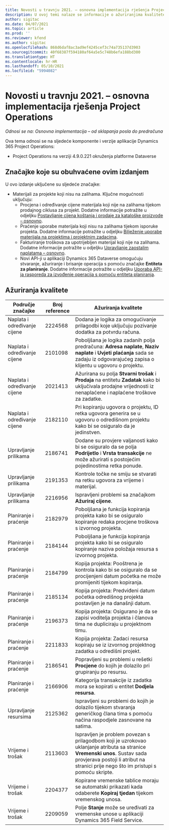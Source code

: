 ```yaml
---
title: Novosti u travnju 2021. – osnovna implementacija rješenja Project Operations
description: U ovoj temi nalaze se informacije o ažuriranjima kvalitete dostupnim u izdanju osnovne implementacije rješenja Project Operations u travnju 2021. godine.
author: sigitac
ms.date: 04/07/2021
ms.topic: article
ms.prod: ''
ms.reviewer: kfend
ms.author: sigitac
ms.openlocfilehash: 868d6daf8ac3ad9ef4245cef3c74a735137d3903
ms.sourcegitcommit: 40f68387f594180af64a5e5c748b6efa188bd300
ms.translationtype: HT
ms.contentlocale: hr-HR
ms.lasthandoff: 05/10/2021
ms.locfileid: "5994082"
---
```

# <a name="whats-new-april-2021---project-operations-lite-deployment"></a>Novosti u travnju 2021. – osnovna implementacija rješenja Project Operations

_Odnosi se na: Osnovna implementacija – od sklapanja posla do predračuna_

Ova tema odnosi se na sljedeće komponente i verzije aplikacije Dynamics 365 Project Operations:

  - Project Operations na verziji 4.9.0.221 okruženja platforme Dataverse 

## <a name="features-included-in-this-release"></a>Značajke koje su obuhvaćene ovim izdanjem

U ovo izdanje uključene su sljedeće značajke:

- Materijali za projekte koji nisu na zalihama. Ključne mogućnosti uključuju:
  - Procjena i određivanje cijene materijala koji nije na zalihama tijekom prodajnog ciklusa za projekt. Dodatne informacije potražite u odjeljku [Postavljanje cijena koštanja i prodaje za kataloške proizvode – osnovno](../pricing-costing/set-up-cost-sales-rates-catalog-products.md).
  - Praćenje uporabe materijala koji nisu na zalihama tijekom isporuke projekta. Dodatne informacije potražite u odjeljku [Bilježenje uporabe materijala na projektima i projektnim zadacima](../../material/material-usage-log.md).
  - Fakturiranje troškova za upotrijebljen materijal koji nije na zalihama. Dodatne informacije potražite u odjeljku [Upravljanje zaostalim naplatama – osnovno](../proforma-invoicing/manage-billing-backlog-sales.md#product-billing-backlog).
  - Novi API-ji u aplikaciji Dynamics 365 Dataverse omogućuju stvaranje, ažuriranje i brisanje operacija s pomoću značajke **Entiteta za planiranje**. Dodatne informacije potražite u odjeljku [Uporaba API-ja rasporeda za izvođenje operacija s pomoću entiteta planiranja](../../project-management/schedule-api-preview.md).

## <a name="quality-updates"></a>Ažuriranja kvalitete

| **Područje značajke** | **Broj reference** | **Ažuriranja kvalitete** |
| --- | --- | --- |
| Naplata i određivanje cijene | 2224568 | Dodana je logika za omogućivanje prilagodbi koje uključuju pozivanje dodatka za potvrdu računa. |
| Naplata i određivanje cijene | 2101098 | Poboljšana je logika zadanih polja predračuna: **Adresa naplate**, **Naziv naplate** i **Uvjeti plaćanja** sada se zadaju iz odgovarajućeg zapisa o klijentu u ugovoru o projektu. |
| Naplata i određivanje cijene | 2021413 | Ažurirana su polja **Stvarni trošak** i **Prodaja** na entitetu **Zadatak** kako bi uključivala prodajne vrijednosti iz nenaplaćene i naplaćene troškove za zadatke. |
| Naplata i određivanje cijene | 2182110 | Pri kopiranju ugovora o projektu, ID retka ugovora generira se u ugovoru o odredišnom projektu kako bi se osiguralo da je jedinstven. |
| Upravljanje prilikama | 2186741 | Dodane su provjere valjanosti kako bi se osiguralo da se polja **Podrijetlo** i **Vrsta transakcije** ne može ažurirati s postojećim pojedinostima retka ponude. |
| Upravljanje prilikama | 2191353 | Kontrole točke ne smiju se stvarati na retku ugovora za vrijeme i materijal. |
| Upravljanje prilikama | 2216956 | Ispravljeni problemi sa značajkom **Ažuriraj cijene**. |
| Planiranje i praćenje | 2182979 | Poboljšana je funkcija kopiranja projekta kako bi se osiguralo kopiranje redaka procjene troškova s izvornog projekta. |
| Planiranje i praćenje | 2184144 | Poboljšana je funkcija kopiranja projekta kako bi se osiguralo kopiranje naziva položaja resursa s izvornog projekta. |
| Planiranje i praćenje | 2184799 | Kopija projekta: Pooštrena je kontrola kako bi se osiguralo da se procijenjeni datum početka ne može promijeniti tijekom kopiranja. |
| Planiranje i praćenje | 2185134 | Kopija projekta: Predviđeni datum početka odredišnog projekta postavljen je na današnji datum. |
| Planiranje i praćenje | 2196373 | Kopija projekta: Osigurano je da se zapisi voditelja projekta i članova tima ne dupliciraju u projektnom timu. |
| Planiranje i praćenje | 2211833 | Kopija projekta: Zadaci resursa kopiraju se iz izvornog projektnog zadatka u odredišni projekt. |
| Planiranje i praćenje | 2186541 | Popravljeni su problemi u rešetki **Procjene** do kojih je dolazilo pri grupiranju po resursu. |
| Planiranje i praćenje | 2166906 | Kategorija transakcije iz zadatka mora se kopirati u entitet **Dodjela resursa**. |
| Upravljanje resursima | 2125362 | Ispravljeni su problemi do kojih je dolazilo tijekom stvaranja generičkog člana tima s pomoću načina raspodjele zasnovane na satima. |
| Vrijeme i trošak | 2113603 | Ispravljen je problem povezan s prilagodbom koji je uzrokovao uklanjanje atributa sa stranice **Vremenski unos**. Sustav sada provjerava postoji li atribut na stranici prije nego što im pristupi s pomoću skripte. |
| Vrijeme i trošak | 2204377 | Kopirane vremenske tablice moraju se automatski prikazati kada odaberete **Kopiraj tjedan** tijekom vremenskog unosa. |
| Vrijeme i trošak | 2209059 | Polje **Stanje** može se uređivati za vremenske unose u aplikaciji Dynamics 365 Field Service. |
